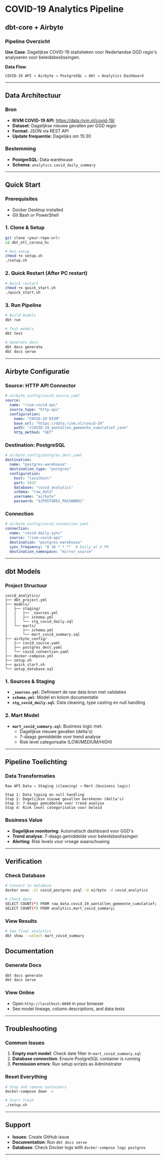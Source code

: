 # COVID-19 Analytics Pipeline
## dbt-core + Airbyte 

### Pipeline Overzicht
**Use Case**: Dagelijkse COVID-19 statistieken voor Nederlandse GGD regio's analyseren voor beleidsbeslissingen.

**Data Flow**:
```
COVID-19 API → Airbyte → PostgreSQL → dbt → Analytics Dashboard
```

---

## Data Architectuur

### Bron
- **RIVM COVID-19 API**: https://data.rivm.nl/covid-19/
- **Dataset**: Dagelijkse nieuwe gevallen per GGD regio
- **Format**: JSON via REST API
- **Update frequentie**: Dagelijks om 15:30

### Bestemming  
- **PostgreSQL**: Data warehouse
- **Schema**: `analytics.covid_daily_summary`

---

## Quick Start

### Prerequisites
- Docker Desktop installed
- Git Bash or PowerShell

### 1. Clone & Setup
```bash
git clone <your-repo-url>
cd dbt_etl_corona_hc

# Run setup 
chmod +x setup.sh
./setup.sh
```

### 2. Quick Restart (After PC restart)
```bash
# Quick restart 
chmod +x quick_start.sh
./quick_start.sh
```

### 3. Run Pipeline
```bash
# Build models
dbt run

# Test models
dbt test

# Generate docs
dbt docs generate
dbt docs serve
```

---

## Airbyte Configuratie

### Source: HTTP API Connector
```yaml
# airbyte_config/covid_source.yaml
source:
  name: "rivm-covid-api"
  source_type: "http-api"
  configuration:
    name: "COVID-19 RIVM"
    base_url: "https://data.rivm.nl/covid-19"
    path: "/COVID-19_aantallen_gemeente_cumulatief.json"
    http_method: "GET"
```

### Destination: PostgreSQL
```yaml
# airbyte_config/postgres_dest.yaml
destination:
  name: "postgres-warehouse"
  destination_type: "postgres"
  configuration:
    host: "localhost"
    port: 5432
    database: "covid_analytics"
    schema: "raw_data"
    username: "airbyte"
    password: "${POSTGRES_PASSWORD}"
```

### Connection
```yaml
# airbyte_config/covid_connection.yaml
connection:
  name: "covid-daily-sync"
  source: "rivm-covid-api"
  destination: "postgres-warehouse"
  sync_frequency: "0 16 * * *"  # Daily at 4 PM
  destination_namespace: "mirror_source"
```

---

## dbt Models

### Project Structuur
```
covid_analytics/
├── dbt_project.yml
├── models/
│   ├── staging/
│   │   ├── _sources.yml
│   │   ├── schema.yml
│   │   └── stg_covid_daily.sql
│   └── marts/
│       ├── schema.yml
│       └── mart_covid_summary.sql
├── airbyte_config/
│   ├── covid_source.yaml
│   ├── postgres_dest.yaml
│   └── covid_connection.yaml
├── docker-compose.yml
├── setup.sh
├── quick_start.sh
└── setup_database.sql
```

### 1. Sources & Staging
- **`_sources.yml`**: Definieert de raw data bron met validaties
- **`schema.yml`**: Model en kolom documentatie
- **`stg_covid_daily.sql`**: Data cleaning, type casting en null handling

### 2. Mart Model
- **`mart_covid_summary.sql`**: Business logic met:
  - Dagelijkse nieuwe gevallen (delta's)
  - 7-daags gemiddelde voor trend analyse
  - Risk level categorisatie (LOW/MEDIUM/HIGH)

---

## Pipeline Toelichting

### Data Transformaties
```
Raw API Data → Staging (cleaning) → Mart (business logic)

Stap 1: Data typing en null handling
Stap 2: Dagelijkse nieuwe gevallen berekenen (delta's)  
Stap 3: 7-daags gemiddelde voor trend analyse
Stap 4: Risk level categorisatie voor beleid
```

### Business Value
- **Dagelijkse monitoring**: Automatisch dashboard voor GGD's
- **Trend analyse**: 7-daags gemiddelde voor beleidsbeslissingen  
- **Alerting**: Risk levels voor vroege waarschuwing

---

## Verification

### Check Database
```bash
# Connect to database
docker exec -it covid_postgres psql -U airbyte -d covid_analytics

# Check data
SELECT COUNT(*) FROM raw_data.covid_19_aantallen_gemeente_cumulatief;
SELECT COUNT(*) FROM analytics.mart_covid_summary;
```

### View Results
```bash
# See final analytics
dbt show --select mart_covid_summary
```

## Documentation

### Generate Docs
```bash
dbt docs generate
dbt docs serve
```

### View Online
- Open `http://localhost:8080` in your browser
- See model lineage, column descriptions, and data tests

---

## Troubleshooting

### Common Issues
1. **Empty mart model**: Check date filter in `mart_covid_summary.sql`
2. **Database connection**: Ensure PostgreSQL container is running
3. **Permission errors**: Run setup scripts as Administrator

### Reset Everything
```bash
# Stop and remove containers
docker-compose down -v

# Start fresh
./setup.sh
```

---

## Support

- **Issues**: Create GitHub issue
- **Documentation**: Run `dbt docs serve`
- **Database**: Check Docker logs with `docker-compose logs postgres`

---
